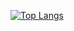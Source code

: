 [![Top Langs](https://github-readme-stats.vercel.app/api/top-langs/?username=RottenFishbone&layout=compact)](https://github.com/anuraghazra/github-readme-stats)
